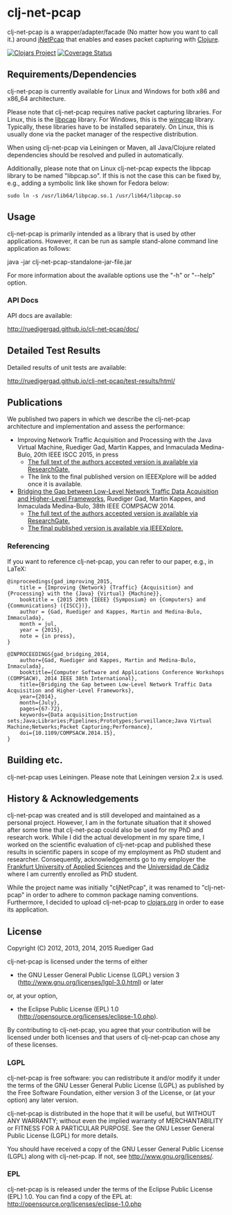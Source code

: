 # clj-net-pcap
clj-net-pcap is a wrapper/adapter/facade (No matter how you want to call it.) around [jNetPcap](http://jnetpcap.com/) that enables and eases packet capturing with [Clojure](http://clojure.org/).

[![Clojars Project](https://img.shields.io/clojars/v/clj-net-pcap.svg)](http://clojars.org/clj-net-pcap)
[![Coverage Status](https://img.shields.io/coveralls/ruedigergad/clj-net-pcap.svg)](https://coveralls.io/r/ruedigergad/clj-net-pcap?branch=master)

## Requirements/Dependencies
clj-net-pcap is currently available for Linux and Windows for both x86 and x86_64 architecture.

Please note that clj-net-pcap requires native packet capturing libraries.
For Linux, this is the [libpcap](http://www.tcpdump.org/) library.
For Windows, this is the [winpcap](http://www.winpcap.org/) library.
Typically, these libraries have to be installed separately.
On Linux, this is usually done via the packet manager of the respective distribution.

When using clj-net-pcap via Leiningen or Maven, all Java/Clojure related dependencies should be resolved and pulled in automatically.

Additionally, please note that on Linux clj-net-pcap expects the libpcap library to be named "libpcap.so".
If this is not the case this can be fixed by, e.g., adding a symbolic link like shown for Fedora below:

    sudo ln -s /usr/lib64/libpcap.so.1 /usr/lib64/libpcap.so

## Usage
clj-net-pcap is primarily intended as a library that is used by other applications.
However, it can be run as sample stand-alone command line application as follows:

java -jar clj-net-pcap-standalone-jar-file.jar

For more information about the available options use the "-h" or "--help" option.

### API Docs
API docs are available:

http://ruedigergad.github.io/clj-net-pcap/doc/

## Detailed Test Results
Detailed results of unit tests are available:

http://ruedigergad.github.io/clj-net-pcap/test-results/html/

## Publications
We published two papers in which we describe the clj-net-pcap architecture and implementation and assess the performance:

* Improving Network Traffic Acquisition and Processing with the Java Virtual Machine, Ruediger Gad, Martin Kappes, and Inmaculada Medina-Bulo, 20th IEEE ISCC 2015, in press
    * [The full text of the authors accepted version is available via ResearchGate.](https://www.researchgate.net/publication/289637876_Improving_Network_Traffic_Acquisition_and_Processing_with_the_Java_Virtual_Machine)
    * The link to the final published version on IEEEXplore will be added once it is available.
* [Bridging the Gap between Low-Level Network Traffic Data Acquisition and Higher-Level Frameworks](http://ieeexplore.ieee.org/xpl/articleDetails.jsp?tp=&arnumber=6903107), Ruediger Gad, Martin Kappes, and Inmaculada Medina-Bulo, 38th IEEE COMPSACW 2014.
    * [The full text of the authors accepted version is available via ResearchGate.](https://www.researchgate.net/publication/269095939_Bridging_the_Gap_between_Low-Level_Network_Traffic_Data_Acquisition_and_Higher-Level_Frameworks)
    * [The final published version is available via IEEEXplore.](http://ieeexplore.ieee.org/xpl/articleDetails.jsp?tp=&arnumber=6903107)

### Referencing
If you want to reference clj-net-pcap, you can refer to our paper, e.g., in LaTeX:

    @inproceedings{gad_improving_2015,
        title = {Improving {Network} {Traffic} {Acquisition} and {Processing} with the {Java} {Virtual} {Machine}},
        booktitle = {2015 20th {IEEE} {Symposium} on {Computers} and {Communications} ({ISCC})},
        author = {Gad, Ruediger and Kappes, Martin and Medina-Bulo, Immaculada},
        month = jul,
        year = {2015},
        note = {in press},
    }

    @INPROCEEDINGS{gad_bridging_2014,
        author={Gad, Ruediger and Kappes, Martin and Medina-Bulo, Inmaculada},
        booktitle={Computer Software and Applications Conference Workshops (COMPSACW), 2014 IEEE 38th International},
        title={Bridging the Gap between Low-Level Network Traffic Data Acquisition and Higher-Level Frameworks},
        year={2014},
        month={July},
        pages={67-72},
        keywords={Data acquisition;Instruction sets;Java;Libraries;Pipelines;Prototypes;Surveillance;Java Virtual Machine;Networks;Packet Capturing;Performance},
        doi={10.1109/COMPSACW.2014.15},
    }

## Building etc.
clj-net-pcap uses Leiningen.
Please note that Leiningen version 2.x is used.

## History & Acknowledgements
clj-net-pcap was created and is still developed and maintained as a personal project.
However, I am in the fortunate situation that it showed after some time that clj-net-pcap could also be used for my PhD and research work.
While I did the actual development in my spare time, I worked on the scientific evaluation of clj-net-pcap and published these results in scientific papers in scope of my employment as PhD student and researcher.
Consequently, acknowledgements go to my employer the [Frankfurt University of Applied Sciences](http://frankfurt-university.de) and the [Universidad de Cádiz](http://uca.es) where I am currently enrolled as PhD student.

While the project name was initially "cljNetPcap", it was renamed to "clj-net-pcap" in order to adhere to common package naming conventions.
Furthermore, I decided to upload clj-net-pcap to [clojars.org](http://clojars.org) in order to ease its application.

## License
Copyright (C) 2012, 2013, 2014, 2015 Ruediger Gad


clj-net-pcap is licensed under the terms of either

- the GNU Lesser General Public License (LGPL) version 3 (http://www.gnu.org/licenses/lgpl-3.0.html) or later

or, at your option,

- the Eclipse Public License (EPL) 1.0 (http://opensource.org/licenses/eclipse-1.0.php).


By contributing to clj-net-pcap, you agree that your contribution will be licensed under both licenses
and that users of clj-net-pcap can chose any of these licenses.


### LGPL
clj-net-pcap is free software: you can redistribute it and/or modify
it under the terms of the GNU Lesser General Public License (LGPL) as 
published by the Free Software Foundation, either version 3 of the License, 
or (at your option) any later version.

clj-net-pcap is distributed in the hope that it will be useful,
but WITHOUT ANY WARRANTY; without even the implied warranty of
MERCHANTABILITY or FITNESS FOR A PARTICULAR PURPOSE.  See the
GNU Lesser General Public License (LGPL) for more details.

You should have received a copy of the GNU Lesser General Public License (LGPL)
along with clj-net-pcap.  If not, see <http://www.gnu.org/licenses/>.

### EPL
clj-net-pcap is is released under the terms of the Eclipse Public License
(EPL) 1.0. You can find a copy of the EPL at:
http://opensource.org/licenses/eclipse-1.0.php

